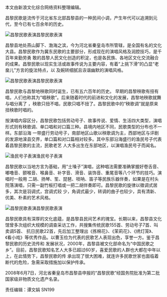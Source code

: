 本文由新浪文化综合网络资料整理编辑。

昌黎民歌是流传于河北省东北部昌黎县的一种民间小调，产生年代可以追溯到元代，至今已有七百余年的历史。

![昌黎民歌表演](http://n.sinaimg.cn/news/transform/480/w536h744/20180705/8HzX-hevauxk8393777.jpg)昌黎民歌表演

昌黎县地处燕山脚下、渤海之滨，今为河北省秦皇岛市所管辖，是全国有名的文化大县。昌黎民歌作为冀东民歌的主要部分，形成现在的演唱风格及润腔技巧，是千百年来勤劳勇
敢的昌黎人民文化创造的积淀，也是各民族、各地区文化交流融合的成果。昌黎民歌以现实生活或故事传说为主要内容，有着“上挑下滑”的凸显“老奤儿”方言的旋法特点，以
及婉转细腻且诙谐幽默的演唱风格。

![昌黎民歌表演](http://n.sinaimg.cn/news/transform/115/w550h365/20180705/GNU5-fzrwiaz8270929.jpg)昌黎民歌表演

昌黎民歌与昌黎地秧歌同时诞生，已有五六百年的历史。 早期的昌黎秧歌有扭有唱，人们也称其为“唱秧歌”。后来随着时代的前进和文化的发展，昌黎地秧歌就舞与唱分离了
，秧歌只扭不唱，民歌只唱不扭了。昌黎民歌中的“秧歌调”就是原来扭秧歌时唱的。

按演唱内容区分，昌黎民歌包括劳动号子、故事传说、爱情、生活四大类型，演唱形式则有秧歌调、单口唱和对口篇三种。县境内地区不同，民歌类型的分布也不一样。东部沿海
一带盛行劳动号子，南部地区山歌以秧歌调为主，西部地区与评剧的发源地滦县交界，单口篇和对口篇相对较多。其中东部沿海盛行的渔民号子代表着昌黎民歌的主流，民歌老艺
人大多出生在东部地区，以演唱渔民号子而闻名。

![渔民号子表演](http://n.sinaimg.cn/news/transform/750/w450h300/20180705/05cI-hevauxk8377365.jpg)渔民号子表演

昌黎民歌以当地方言为基础，用“土嗓子”演唱，这种唱法需要准确掌握好卷舌音、嘟噜音、颤喉音、喉鼻音、补字音、滑音、装饰音、重尾音等八个环节的技巧。演唱时一般用
二胡、扬琴、笙、琵琶、唢呐、笛子等民族乐器伴奏，如果是在村头院落演唱，只需一副竹板打唱或一把二胡伴奏即可。昌黎民歌的旋律以徵调式居多，其次是羽调式，宫调式较
少，角调式最少，转调的曲子也较少，具有清新、优美、朴素的艺术风格。

![昌黎民歌表演](http://n.sinaimg.cn/news/transform/788/w450h338/20180705/_EM4-hevauxk8389230.jpg)昌黎民歌表演

昌黎民歌具有深厚的文化底蕴，是昌黎县民间艺术的瑰宝。长期以来，昌黎县文化馆曾多次组织大规模的调查采访工作，共搜集传统民歌155首、劳动号子7首、叫卖调5首、
抗日民歌22首，先后加工整理出《拣棉花》、《茉莉花》、《绣灯笼》、《看小戏》等优秀作品。以曹玉俭为代表的民歌艺人表现出色，享誉一方。鉴于昌黎民歌的历史流传和
发展状况，2000年，昌黎县被文化部命名为“中国民歌之乡”。目前，昌黎民歌知名艺人大多已超过60岁，喜爱民歌的人群也大都在中年以上，在此情势下，昌黎民歌的传
承出现了很大困难，就连许多民歌世家也面临着断代的危险，急需采取措施加以保护传承。

2008年6月7日，河北省秦皇岛市昌黎县申报的“昌黎民歌”经国务院批准为第二批国家级非物质文化遗产名录。

责任编辑：谭文娟 SN199

